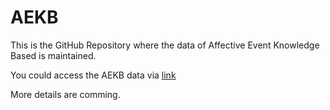 # AEKB
This is the GitHub Repository where the data of Affective Event Knowledge Based is maintained. 

You could access  the AEKB data via [link](https://drive.google.com/drive/u/0/folders/14QpU8x9FEFuyUYnallFMcjf8FbpIv_Qb)

More details are comming. 
